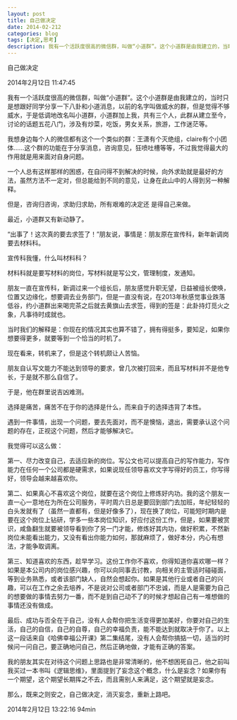 ```yaml
---
layout: post
title: 自己做决定
date: 2014-02-212
categories: blog
tags: [决定,思考]
description: 我有一个活跃度很高的微信群，叫做“小道群”。这个小道群是由我建立的，当时只是想跟好同学分享一下八卦和小道消息，以前的名字叫做威水的群，但是觉得不够威水，于是低调地改名叫小道群.
---
```




自己做决定

2014年2月12日 11:47:45

我有一个活跃度很高的微信群，叫做“小道群”。这个小道群是由我建立的，当时只是想跟好同学分享一下八卦和小道消息，以前的名字叫做威水的群，但是觉得不够威水，于是低调地改名叫小道群，小道群加上我，共有三个人，此群从建立至今，讨论的话题五花八门，涉及有炒菜，吃饭，男女关系，旅游，工作迷茫等。

我想身边每个人的微信都有这个一个类似的群：王潇有个灭绝组，claire有个小团体……这个群的功能在于分享消息，咨询意见，狂喷吐槽等等，不过我觉得最大的作用就是用来面对自身问题。

一个人总有这样那样的困惑，在自问得不到解决的时候，向外求助就是最好的方法，虽然方法不一定对，但总能给到不同的意见，让身在此山中的人得到另一种解释。

但是，咨询归咨询，求助归求助，所有艰难的决定还 是得自己来做。

最近，小道群又有新动静了。

“出事了！这次真的要去求签了！”朋友说，事情是：朋友原在宣传科，新年新调岗要去材料科。

宣传科我懂，什么叫材料科？
 
材料科就是要写材料的岗位，写材料就是写公文，管理制度，发通知。

朋友一直在宣传科，新调过来一个组长后，朋友感觉升职无望，日益被组长使唤，位置又边缘化，想要调去业务部门，但是一直没有说，在2013年秋感觉事业跌落低谷，约小道群出来喝完茶之后就去黄旗山去求签，得到的签是：此卦持灯觅火之象，凡事待时成就也。

当时我们的解释是：你现在的情况其实也算不错了，拥有得挺多，要知足，如果你想要得更多，就要等到一个恰当的时机了。

现在看来，转机来了，但是这个转机颇让人苦恼。

朋友自认写文能力不能达到领导的要求，曾几次被打回来，而且写材料并不是他专长，于是就不那么自信了。

于是，他在群里说吉凶难测。

选择是痛苦，痛苦不在于你的选择是什么，而来自于的选择违背了本性。

遇到一件事情，出现一个问题，要去先面对，而不是懊恼，退出，需要承认这个问题的存在，正视这个问题，然后才能够解决它。

我觉得可以这么做：

第一、尽力改变自己，去适应新的岗位。写公文也可以提高自己的写作能力，写作能力在任何一个公司都是硬需求，如果说现任领导喜欢文字写得好的员工，你写得好，领导会越来越喜欢你。

第二、如果真心不喜欢这个岗位，就要在这个岗位上修炼好内功。我的这个朋友一直一心一意地在为所在公司服务，平时周六日总是要回到部门去加班，年纪轻轻的白头发就有了（虽然一直都有，但是好像多了），现在换了岗位，可能短时期内是要在这个岗位上钻研，学多一些本岗位知识，好应付这份工作，但是，如果要被赏识，咸鱼翻生就要被领导看到你了另一门才能，修炼好其内功，做好积累，不然新岗位未能看出能力，又没有看出你能力如何，那就麻烦了，做好本分，内心有想法，才能争取调离。

第三、知道喜欢的东西，趁早学习。这份工作你不喜欢，你得知道你喜欢哪一样？如果是本公司内的岗位感兴趣，你可以向同事去讨教，向相关的主管适时碰碰面，等到业务熟悉，或者该部门缺人，自然会想起你。如果是其他行业或者自己的兴趣，可以在工作之余去培养，不是说对公司或者部门不忠诚，而是人是需要为自己的想要做的事情去努力一番，而不是到自己动不了的时候才想起自己有一堆想做的事情还没有做成。

最后、成功与否全在于自己，没有人会帮你把生活变得更加美好，你要对自己的生活，自己的自信，自己的自尊，自己的幸福负责，能不能达到就取决于你了。以上这一段话来自《哈佛幸福公开课》第二集结尾，没有人会帮你搞掂一切，适当的时候问一问自己，要正确地问自己，然后正确地做，才能有正确的答案。

我的朋友其实在对待这个问题上思路也是非常清晰的，他不想困死自己，他之前叫我买过一本书叫《逻辑思维》，里面提到了妄念这个概念，什么是妄念？如果你有一个期望，这个期望长期挥之不去，而且需别人来满足，这个期望就是妄念。

那么，既来之则安之，自己做决定，消灭妄念，重新上路吧。

2014年2月12日 13:22:16 94min


